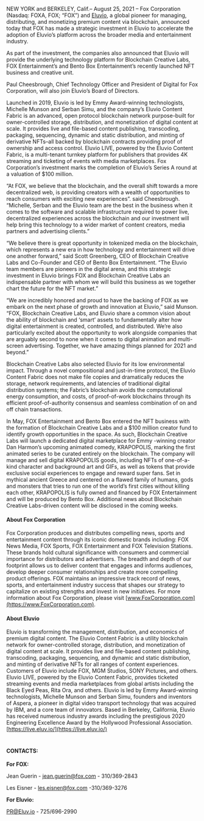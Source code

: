 NEW YORK and BERKELEY, Calif.– August 25, 2021 – Fox Corporation (Nasdaq: FOXA, FOX; “FOX”) and [Eluvio](https://live.eluv.io/blockchain), a global pioneer for managing, distributing, and monetizing premium content via blockchain, announced today that FOX has made a strategic investment in Eluvio to accelerate the adoption of Eluvio’s platform across the broader media and entertainment industry.

As part of the investment, the companies also announced that Eluvio will provide the underlying technology platform for Blockchain Creative Labs, FOX Entertainment’s and Bento Box Entertainment’s recently launched NFT business and creative unit. 

Paul Cheesbrough, Chief Technology Officer and President of Digital for Fox Corporation, will also join Eluvio’s Board of Directors. 

Launched in 2019, Eluvio is led by Emmy Award-winning technologists, Michelle Munson and Serban Simu, and the company’s Eluvio Content Fabric is an advanced, open protocol blockchain network purpose-built for owner-controlled storage, distribution, and monetization of digital content at scale. It provides live and file-based content publishing, transcoding, packaging, sequencing, dynamic and static distribution, and minting of derivative NFTs–all backed by blockchain contracts providing proof of ownership and access control. Eluvio LIVE, powered by the Eluvio Content Fabric, is a multi-tenant turnkey platform for publishers that provides 4K streaming and ticketing of events with media marketplaces.  Fox Corporation’s investment marks the completion of Eluvio’s Series A round at a valuation of $100 million.

“At FOX, we believe that the blockchain, and the overall shift towards a more decentralized web, is providing creators with a wealth of opportunities to reach consumers with exciting new experiences”.  said Cheesbrough. “Michelle, Serban and the Eluvio team are the best in the business when it comes to the software and scalable infrastructure required to power live, decentralized experiences across the blockchain and our investment will help bring this technology to a wider market of content creators, media partners and advertising clients.”

“We believe there is great opportunity in tokenized media on the blockchain, which represents a new era in how technology and entertainment will drive one another forward,” said Scott Greenberg, CEO of Blockchain Creative Labs and Co-Founder and CEO of Bento Box Entertainment.  “The Eluvio team members are pioneers in the digital arena, and this strategic investment in Eluvio brings FOX and Blockchain Creative Labs an indispensable partner with whom we will build this business as we together chart the future for the NFT market.”

“We are incredibly honored and proud to have the backing of FOX as we embark on the next phase of growth and innovation at Eluvio,” said Munson. “FOX, Blockchain Creative Labs, and Eluvio share a common vision about the ability of blockchain and ‘smart’ assets to fundamentally alter how digital entertainment is created, controlled, and distributed. We’re also particularly excited about the opportunity to work alongside companies that are arguably second to none when it comes to digital animation and multi-screen advertising. Together, we have amazing things planned for 2021 and beyond.”

Blockchain Creative Labs also selected Eluvio for its low environmental impact.  Through a novel compositional and just-in-time protocol, the Eluvio Content Fabric does not make file copies and dramatically reduces the storage, network requirements, and latencies of traditional digital distribution systems; the Fabric’s blockchain avoids the computational energy consumption, and costs, of proof-of-work blockchains through its efficient proof-of-authority consensus and seamless combination of on and off chain transactions.

In May, FOX Entertainment and Bento Box entered the NFT business with the formation of Blockchain Creative Labs and a $100 million creator fund to identify growth opportunities in the space.  As such, Blockchain Creative Labs will launch a dedicated digital marketplace for Emmy -winning creator Dan Harmon’s upcoming animated comedy, KRAPOPOLIS, marking the first animated series to be curated entirely on the blockchain. The company will manage and sell digital KRAPOPOLIS goods, including NFTs of one-of-a-kind character and background art and GIFs, as well as tokens that provide exclusive social experiences to engage and reward super fans.  Set in mythical ancient Greece and centered on a flawed family of humans, gods and monsters that tries to run one of the world’s first cities without killing each other, KRAPOPOLIS is fully owned and financed by FOX Entertainment and will be produced by Bento Box. Additional news about Blockchain Creative Labs-driven content will be disclosed in the coming weeks.

#### About Fox Corporation

Fox Corporation produces and distributes compelling news, sports and entertainment content through its iconic domestic brands including: FOX News Media, FOX Sports, FOX Entertainment and FOX Television Stations. These brands hold cultural significance with consumers and commercial importance for distributors and advertisers. The breadth and depth of our footprint allows us to deliver content that engages and informs audiences, develop deeper consumer relationships and create more compelling product offerings. FOX maintains an impressive track record of news, sports, and entertainment industry success that shapes our strategy to capitalize on existing strengths and invest in new initiatives. For more information about Fox Corporation, please visit [www.FoxCorporation.com](https://www.FoxCorporation.com).

#### About Eluvio

Eluvio is transforming the management, distribution, and economics of premium digital content. The Eluvio Content Fabric is a utility blockchain network for owner-controlled storage, distribution, and monetization of digital content at scale. It provides live and file-based content publishing, transcoding, packaging, sequencing, and dynamic and static distribution, and minting of derivative NFTs for all ranges of content experiences. Customers of Eluvio include FOX, MGM Studios, SONY Pictures, and others. Eluvio LIVE, powered by the Eluvio Content Fabric, provides ticketed streaming events and media marketplaces from global artists including the Black Eyed Peas, Rita Ora, and others. Eluvio is led by Emmy Award-winning technologists, Michelle Munson and Serban Simu, founders and inventors of Aspera, a pioneer in digital video transport technology that was acquired by IBM, and a core team of innovators. Based in Berkeley, California, Eluvio has received numerous industry awards including the prestigious 2020 Engineering Excellence Award by the Hollywood Professional Association. [https://live.eluv.io/](https://live.eluv.io/)
 

#



#### CONTACTS:

**For FOX:**

Jean Guerin - [jean.guerin@fox.com](mailto:jean.guerin@fox.com) - 310/369-2843

Les Eisner - [les.eisner@fox.com](mailto:les.eisner@fox.com) -310/369-3276

 
**For Eluvio:**

[PR@Eluv.io](mailto:PR@Eluv.io) - 725/696-2990

